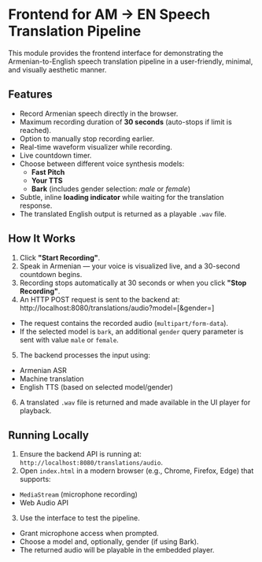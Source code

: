 # Frontend for AM → EN Speech Translation Pipeline

This module provides the frontend interface for demonstrating the Armenian-to-English speech translation pipeline in a user-friendly, minimal, and visually aesthetic manner.

## Features

- Record Armenian speech directly in the browser.
- Maximum recording duration of **30 seconds** (auto-stops if limit is reached).
- Option to manually stop recording earlier.
- Real-time waveform visualizer while recording.
- Live countdown timer.
- Choose between different voice synthesis models:
  - **Fast Pitch**
  - **Your TTS**
  - **Bark** (includes gender selection: *male* or *female*)
- Subtle, inline **loading indicator** while waiting for the translation response.
- The translated English output is returned as a playable `.wav` file.

## How It Works

1. Click **"Start Recording"**.
2. Speak in Armenian — your voice is visualized live, and a 30-second countdown begins.
3. Recording stops automatically at 30 seconds or when you click **"Stop Recording"**.
4. An HTTP POST request is sent to the backend at:
http://localhost:8080/translations/audio?model=<MODEL>[&gender=<GENDER>]
- The request contains the recorded audio (`multipart/form-data`).
- If the selected model is `bark`, an additional `gender` query parameter is sent with value `male` or `female`.
5. The backend processes the input using:
- Armenian ASR
- Machine translation
- English TTS (based on selected model/gender)
6. A translated `.wav` file is returned and made available in the UI player for playback.

## Running Locally

1. Ensure the backend API is running at: `http://localhost:8080/translations/audio`.
2. Open `index.html` in a modern browser (e.g., Chrome, Firefox, Edge) that supports:
- `MediaStream` (microphone recording)
- Web Audio API
3. Use the interface to test the pipeline.
- Grant microphone access when prompted.
- Choose a model and, optionally, gender (if using Bark).
- The returned audio will be playable in the embedded player.
